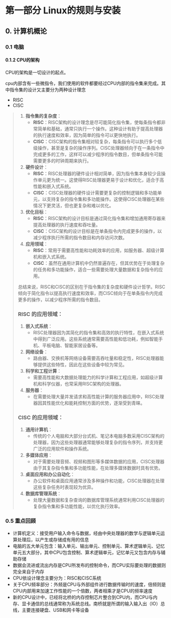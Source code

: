 # 第一部分 Linux的规则与安装

## 0. 计算机概论

### 0.1 电脑

#### 0.1.2 CPU的架构

CPU的架构是一切设计的起点。

cpu内部含有一些微指令，我们使用的软件都要经过CPU内部的指令集来完成。其中指令集的设计又主要分为两种设计理念

- RISC
- CISC

> 1. **指令集的复杂度**：
>    - **RISC**：RISC架构的设计理念是尽可能简化指令集，使每条指令都非常简单和基础，通常只执行一个操作。这种设计有助于提高处理器的执行速度和效率，因为简单的指令可以更快地执行。
>    - **CISC**：CISC架构的指令集相对较复杂，每条指令可以执行多个低级操作，甚至是复杂的操作序列。CISC处理器倾向于在一条指令中完成更多的工作，这样可以减少程序的指令数目，但单条指令可能需要更多的时钟周期来执行。
> 2. **硬件设计**：
>    - **RISC**：RISC处理器的硬件设计相对简单，因为指令集本身较少且操作单元更为统一。这使得RISC处理器更易于设计和优化，适合于高性能和嵌入式系统。
>    - **CISC**：CISC处理器的硬件设计需要更复杂的控制逻辑和多功能单元，以支持复杂的指令集和多功能操作。这使得CISC处理器在某些情况下更灵活，但也更复杂和难以优化。
> 3. **优化目标**：
>    - **RISC**：RISC架构的设计目标是通过简化指令集和增加通用寄存器来提高处理器的执行速度和吞吐量。
>    - **CISC**：CISC架构的设计目标是在单条指令内完成更多的操作，以减少程序执行所需的指令数目和内存访问次数。
> 4. **应用领域**：
>    - **RISC**：常用于需要高性能和功耗效率的应用，如服务器、超级计算机和嵌入式系统。
>    - **CISC**：虽然在通用计算机中仍然普遍存在，但其优势在于处理复杂的任务和多功能操作，适合一些需要处理大量数据和复杂指令的应用。
>
> 总结来说，RISC和CISC的区别在于指令集的复杂度和硬件设计哲学。RISC倾向于简化指令以提高执行速度和效率，而CISC倾向于在单条指令内完成更多的操作，以减少程序所需的指令数目。
>
> ### RISC 的应用领域：
>
> 1. **嵌入式系统**：
>    - RISC处理器因为其简化的指令集和高效的执行特性，在嵌入式系统中得到广泛应用。这些系统通常需要高性能和低功耗，例如智能手机、平板电脑、智能家居设备等。
> 2. **网络设备**：
>    - 路由器、交换机等网络设备需要高吞吐量和稳定性，RISC处理器能够提供这些特性，因此在这些设备中较为常见。
> 3. **科学和工程计算**：
>    - 需要高性能和大数据处理能力的科学计算和工程应用，如超级计算机和科学仪器，也常采用RISC架构的处理器。
> 4. **服务器**：
>    - 在需要处理大量并发请求和高性能计算的服务器应用中，RISC处理器因其性能优化和能耗控制方面的优势，逐渐受到青睐。
>
> ### CISC 的应用领域：
>
> 1. **通用计算机**：
>    - 传统的个人电脑和大部分台式机、笔记本电脑多数采用CISC架构的处理器，因为这些处理器通常能够处理复杂的指令序列，并支持更广泛的应用软件和操作系统。
> 2. **多媒体应用**：
>    - 对于需要处理音频、视频和图形等多媒体数据的应用，CISC处理器由于其复杂指令集和多功能性能，在处理多媒体数据时具有优势。
> 3. **桌面应用和办公自动化**：
>    - 办公软件和桌面应用通常涉及多种操作和功能，CISC处理器在处理这些复杂任务时表现较为优异。
> 4. **数据库管理系统**：
>    - 处理大量数据和复杂查询的数据库管理系统通常利用CISC处理器的复杂指令集和多功能性能，以优化执行效率。

### 0.5 重点回顾

- 计算机定义：接受用户输入命令与数据，经由中央处理器的数学与逻辑单元运算处理后，以产生或存储成有用的信息
- 电脑的五大单元包含：输入单元、输出单元、控制单元、算术逻辑单元、记忆单元五大部分，其中CPU包含控制、算术逻辑单元，记忆单元又包含内存与辅助存储
- 数据会流进或流出内存是CPU所发布的控制命令，而CPU实际要处理的数据则完全来自于内存
- CPU依设计理念主要分为：RISC和CISC系统
- 关于CPU频率部分：外频是CPU与外部组件进行数据传输时的速度，倍频则是CPU内部用来加速工作性能的一个倍数，两者相乘才是CPU的频率速度
- 新的CPU设计中，已经将北桥的内存控制芯片整合到CPU内，而CPU与内存、显卡通信的总线通常称为系统总线。南桥就是所谓的输入输入出（IO）总线，主要连接硬盘、USB和网卡等设备
